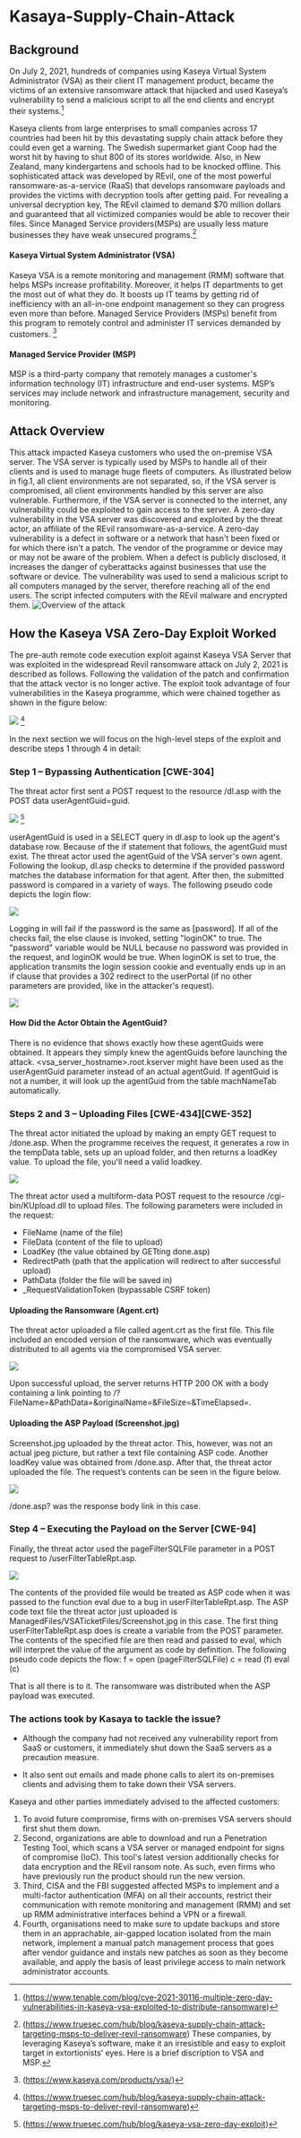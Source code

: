 # Kasaya-Supply-Chain-Attack

## Background
On July 2, 2021, hundreds of companies using Kaseya Virtual System Administrator (VSA) as their client IT management product,  became the victims of an extensive ransomware attack that hijacked and used Kaseya’s vulnerability to send a malicious script to all the end clients and encrypt their systems.[^1] 
[^1]:(https://www.tenable.com/blog/cve-2021-30116-multiple-zero-day-vulnerabilities-in-kaseya-vsa-exploited-to-distribute-ransomware)

Kaseya clients from large enterprises to small companies across 17 countries had been hit by this devastating supply chain attack before they could even get a warning. The Swedish supermarket giant Coop had the worst hit by having to shut 800 of its stores worldwide. Also, in New Zealand, many kindergartens and schools had to be knocked offline.
This sophisticated attack was developed by REvil, one of the most powerful ransomware-as-a-service (RaaS) that develops ransomware payloads and provides the victims with decryption tools after getting paid. For revealing a universal decryption key, The REvil claimed to demand $70 million dollars and guaranteed that all victimized companies would be able to recover their files. Since Managed Service providers(MSPs) are usually less mature businesses they have weak unsecured programs.[^2] 
[^2]:(https://www.truesec.com/hub/blog/kaseya-supply-chain-attack-targeting-msps-to-deliver-revil-ransomware)
These companies, by leveraging Kaseya’s software, make it an irresistible and easy to exploit target in extortionists’ eyes.
Here is a brief discription to VSA and MSP. 

#### Kaseya Virtual System Administrator (VSA)
Kaseya VSA is a remote monitoring and management (RMM) software that helps MSPs increase profitability. Moreover, it helps IT departments to get the most out of what they do. It boosts up IT teams by getting rid of inefficiency with an all-in-one endpoint management so they can progress even more than before. Managed Service Providers (MSPs) benefit from this program to remotely control and administer IT services demanded by customers. [^3] 
[^3]:(https://www.kaseya.com/products/vsa/)


#### Managed Service Provider (MSP)
MSP is a third-party company that remotely manages a customer's information technology (IT) infrastructure and end-user systems. MSP’s services may include network and infrastructure management, security and monitoring.

## Attack Overview
This attack impacted Kaseya customers who used the on-premise VSA server. The VSA server is typically used by MSPs to handle all of their clients and is used to manage huge fleets of computers. As illustrated below in fig.1, all client environments are not separated, so, if the VSA server is compromised, all client environments handled by this server are also vulnerable.
Furthermore, if the VSA server is connected to the internet, any vulnerability could be exploited to gain access to the server. 
A zero-day vulnerability in the VSA server was discovered and exploited by the threat actor, an affiliate of the REvil ransomware-as-a-service. A zero-day vulnerability is a defect in software or a network that hasn't been fixed or for which there isn't a patch. The vendor of the programme or device may or may not be aware of the problem. When a defect is publicly disclosed, it increases the danger of cyberattacks against businesses that use the software or device. 
The vulnerability was used to send a malicious script to all computers managed by the server, therefore reaching all of the end users. The script infected computers with the REvil malware and encrypted them.
![Overview of the attack](images/image1-edited.jpg)


            
## How the Kaseya VSA Zero-Day Exploit Worked
The pre-auth remote code execution exploit against Kaseya VSA Server that was exploited in the widespread Revil ransomware attack on July 2, 2021 is described as follows. Following the validation of the patch and confirmation that the attack vector is no longer active. The exploit took advantage of four vulnerabilities in the Kaseya programme, which were chained together as shown in the figure below:


![](images/image2-edited.jpg)
[^4]
[^4]:(https://www.truesec.com/hub/blog/kaseya-supply-chain-attack-targeting-msps-to-deliver-revil-ransomware)

In the next section we will focus on the high-level steps of the exploit and describe steps 1 through 4 in detail:

### Step 1 – Bypassing Authentication [CWE-304]

The threat actor first sent a POST request to the resource /dl.asp with the POST data userAgentGuid=guid.

![](images/1.png)
[^5]
[^5]:(https://www.truesec.com/hub/blog/kaseya-vsa-zero-day-exploit)

userAgentGuid is used in a SELECT query in dl.asp to look up the agent's database row. Because of the if statement that follows, the agentGuid must exist. The threat actor used the agentGuid of the VSA server's own agent.
Following the lookup, dl.asp checks to determine if the provided password matches the database information for that agent. After then, the submitted password is compared in a variety of ways. The following pseudo code depicts the login flow:

![](images/2.png)

Logging in will fail if the password is the same as [password]. If all of the checks fail, the else clause is invoked, setting "loginOK" to true.
The "password" variable would be NULL because no password was provided in the request, and loginOK would be true. When loginOK is set to true, the application transmits the login session cookie and eventually ends up in an if clause that provides a 302 redirect to the userPortal (if no other parameters are provided, like in the attacker's request).

![](images/3.png)

#### How Did the Actor Obtain the AgentGuid?
There is no evidence that shows exactly how these agentGuids were obtained. It appears they simply knew the agentGuids before launching the attack.
<vsa_server_hostname>.root.kserver might have been used as the userAgentGuid parameter instead of an actual agentGuid. If agentGuid is not a number, it will look up the agentGuid from the table machNameTab automatically.

### Steps 2 and 3 – Uploading Files [CWE-434][CWE-352]
The threat actor initiated the upload by making an empty GET request to /done.asp. When the programme receives the request, it generates a row in the tempData table, sets up an upload folder, and then returns a loadKey value. To upload the file, you'll need a valid loadkey.

![](images/4.png)

The threat actor used a multiform-data POST request to the resource /cgi-bin/KUpload.dll to upload files. The following parameters were included in the request:

*	FileName (name of the file)
*	FileData (content of the file to upload)
*	LoadKey (the value obtained by GETting done.asp)
*	RedirectPath (path that the application will redirect to after successful upload)
*	PathData (folder the file will be saved in)
*	_RequestValidationToken (bypassable CSRF token)

#### Uploading the Ransomware (Agent.crt)
The threat actor uploaded a file called agent.crt as the first file. This file included an encoded version of the ransomware, which was eventually distributed to all agents via the compromised VSA server.

![](images/5.png)

Upon successful upload, the server returns HTTP 200 OK with a body containing a link pointing to /<redirectPath>?FileName=<filename>&PathData=<relative path>&originalName=<filename>&FileSize=<size>&TimeElapsed=<time>.
            
#### Uploading the ASP Payload (Screenshot.jpg)
Screenshot.jpg uploaded by the threat actor. This, however, was not an actual jpeg picture, but rather a text file containing ASP code. Another loadKey value was obtained from /done.asp. After that, the threat actor uploaded the file. The request’s contents can be seen in the figure below. 

![](images/6.png)
            
 /done.asp? was the response body link in this case.
            
### Step 4 – Executing the Payload on the Server [CWE-94]
Finally, the threat actor used the pageFilterSQLFile parameter in a POST request to /userFilterTableRpt.asp.

![](images/7.png) 
            
The contents of the provided file would be treated as ASP code when it was passed to the function eval due to a bug in userFilterTableRpt.asp. The ASP code text file the threat actor just uploaded is ManagedFiles/VSATicketFiles/Screenshot.jpg in this case.
The first thing userFilterTableRpt.asp does is create a variable from the POST parameter. The contents of the specified file are then read and passed to eval, which will interpret the value of the argument as code by definition. The following pseudo code depicts the flow:
f = open (pageFilterSQLFile) 
c = read (f) 
eval (c)

That is all there is to it. The ransomware was distributed when the ASP payload was executed.
            
### The actions took by Kasaya to tackle the issue?
*	Although the company had not received any vulnerability report from SaaS or customers, it immediately shut down the SaaS servers as a precaution measure.
            
*	It also sent out emails and made phone calls to alert  its on-premises clients and advising them to take down their VSA servers.
            
Kaseya and other parties immediately advised to the affected customers:
1.	To avoid future compromise, firms with on-premises VSA servers should first shut them down.
2.	Second, organizations are able to download and run a Penetration Testing Tool, which scans a VSA server or managed endpoint for signs of compromise (IoC). This tool's latest version additionally checks for data encryption and the REvil ransom note. As such, even firms who have previously run the product should run the new version.
3.	Third, CISA and the FBI suggested affected MSPs to implement and a multi-factor authentication (MFA) on all their accounts, restrict their communication with remote monitoring and management (RMM) and set up RMM administrative interfaces behind a VPN or a firewall.
4.	Fourth, organisations need to make sure to update backups and store them in an apprachable, air-gapped location isolated from the main network, implement a manual patch management process that goes after vendor guidance and instals new patches as soon as they become available, and apply the basis of least privilege access to main network administrator accounts.

            
            

            

            
            
            
           
            
            
            
            




